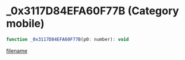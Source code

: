# _0x3117D84EFA60F77B (Category mobile)

```js
function _0x3117D84EFA60F77B(p0: number): void
```

[filename](_0x3117D84EFA60F77B_m.md ':include')